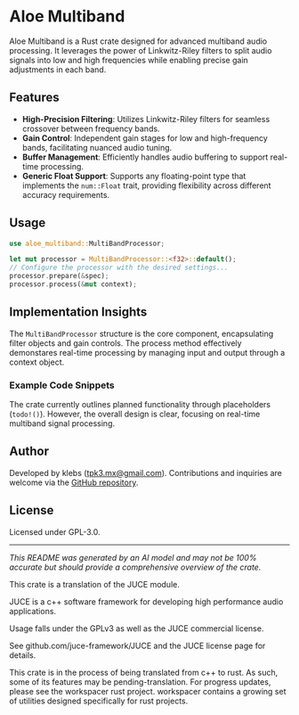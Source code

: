 # Aloe Multiband

Aloe Multiband is a Rust crate designed for advanced multiband audio processing. It leverages the power of Linkwitz-Riley filters to split audio signals into low and high frequencies while enabling precise gain adjustments in each band.

## Features
- **High-Precision Filtering**: Utilizes Linkwitz-Riley filters for seamless crossover between frequency bands.
- **Gain Control**: Independent gain stages for low and high-frequency bands, facilitating nuanced audio tuning.
- **Buffer Management**: Efficiently handles audio buffering to support real-time processing.
- **Generic Float Support**: Supports any floating-point type that implements the `num::Float` trait, providing flexibility across different accuracy requirements.

## Usage
```rust
use aloe_multiband::MultiBandProcessor;

let mut processor = MultiBandProcessor::<f32>::default();
// Configure the processor with the desired settings...
processor.prepare(&spec);
processor.process(&mut context);
```

## Implementation Insights
The `MultiBandProcessor` structure is the core component, encapsulating filter objects and gain controls. The process method effectively demonstares real-time processing by managing input and output through a context object.

### Example Code Snippets
The crate currently outlines planned functionality through placeholders (`todo!()`). However, the overall design is clear, focusing on real-time multiband signal processing.

## Author
Developed by klebs ([tpk3.mx@gmail.com](mailto:tpk3.mx@gmail.com)). Contributions and inquiries are welcome via the [GitHub repository](https://github.com/klebs6/aloe-rs).

## License
Licensed under GPL-3.0.

---

*This README was generated by an AI model and may not be 100% accurate but should provide a comprehensive overview of the crate.*

This crate is a translation of the JUCE module.

JUCE is a c++ software framework for developing high performance audio applications.

Usage falls under the GPLv3 as well as the JUCE commercial license.

See github.com/juce-framework/JUCE and the JUCE license page for details.

This crate is in the process of being translated from c++ to rust. As such, some of its features may be pending-translation. For progress updates, please see the workspacer rust project. workspacer contains a growing set of utilities designed specifically for rust projects.
